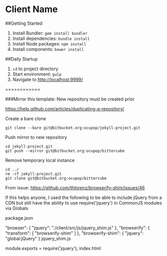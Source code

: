 Client Name
================

##Getting Started
1. Install Bundler: `gem install bundler`
2. Install dependencies: `bundle install`
3. Install Node packages: `npm install`
4. Install components: `bower install`

##Daily Startup
1. `cd` to project directory
2. Start environment: `gulp`
3. Navigate to [http://localhost:9999/](http://localhost:9999/)


============

###Mirror this template:
New repository must be created prior

https://help.github.com/articles/duplicating-a-repository/

Create a bare clone

`git clone --bare git@bitbucket.org:ocupop/jekyll-project.git`

Push mirror to new repository

```
cd jekyll-project.git
git push --mirror git@bitbucket.org:ocupop/bittercube
```

Remove temporary local instance

``` 
cd ../
rm -rf jekyll-project.git
git clone git@bitbucket.org:ocupop/bittercube
```


From issue: https://github.com/thlorenz/browserify-shim/issues/46

If this helps anyone, I used the following to be able to include jQuery from a CDN but still have the ability to use require('jquery') in CommonJS modules via Globals

package.json

"browser": {
        "jquery": "./client/src/js/jquery_shim.js"
    },
"browserify": {
    "transform": [
        "browserify-shim"
    ]
},
"browserify-shim": {
    "jquery": "global:jQuery"
}
jquery_shim.js

module.exports = require('jquery');
index.html

<script src="//ajax.googleapis.com/ajax/libs/jquery/2.1.3/jquery.min.js"></script>
<script src="/js/bundle.js"></script>